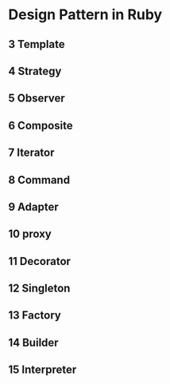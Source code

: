 # Design Pattern in Ruby

## 3 Template

## 4 Strategy

## 5 Observer

## 6 Composite

## 7 Iterator

## 8 Command

## 9 Adapter

## 10 proxy

## 11 Decorator

## 12 Singleton

## 13 Factory

## 14 Builder

## 15 Interpreter


